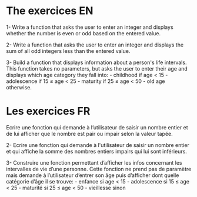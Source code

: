 # The exercices EN

1- Write a function that asks the user to enter an integer and displays whether the number is even or odd based on the entered value.

2- Write a function that asks the user to enter an integer and displays the sum of all odd integers less than the entered value.

3- Build a function that displays information about a person's life intervals. This function takes no parameters, but asks the user to enter their age and displays which age category they fall into: - childhood if age < 15 - adolescence if 15 ≤ age < 25 - maturity if 25 ≤ age < 50 - old age otherwise.

# Les exercices FR

Ecrire une fonction qui demande à l’utilisateur de saisir un nombre entier et de lui afficher que le nombre est pair ou impair selon la valeur tapée.

2- Ecrire une fonction qui demande à l'utilisateur de saisir un nombre entier et qui affiche la somme des nombres entiers impairs qui lui sont inférieurs.

3- Construire une fonction permettant d’afficher les infos concernant les intervalles de vie d’une personne. Cette fonction ne prend pas de paramètre mais demande à l’utilisateur d’entrer son âge puis d’afficher dont quelle catégorie d’âge il se trouve: - enfance si age < 15 - adolescence si 15 ≤ age < 25 - maturité si 25 ≤ age < 50 - vieillesse sinon
